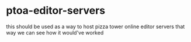 # ptoa-editor-servers
this should be used as a way to host pizza tower online editor servers that way we can see how it would've worked
